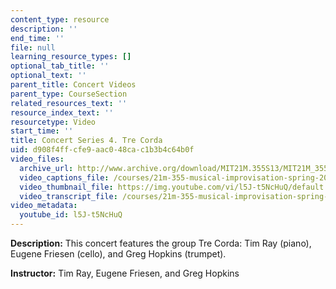 ```yaml
---
content_type: resource
description: ''
end_time: ''
file: null
learning_resource_types: []
optional_tab_title: ''
optional_text: ''
parent_title: Concert Videos
parent_type: CourseSection
related_resources_text: ''
resource_index_text: ''
resourcetype: Video
start_time: ''
title: Concert Series 4. Tre Corda
uid: d908f4ff-cfe9-aac0-48ca-c1b3b4c64b0f
video_files:
  archive_url: http://www.archive.org/download/MIT21M.355S13/MIT21M_355S13_concert_series_4_300k.mp4
  video_captions_file: /courses/21m-355-musical-improvisation-spring-2013/062e34b51ef55aa5bb3859c2b064ac73_l5J-t5NcHuQ.vtt
  video_thumbnail_file: https://img.youtube.com/vi/l5J-t5NcHuQ/default.jpg
  video_transcript_file: /courses/21m-355-musical-improvisation-spring-2013/9de30d6437e3825d37ea08dc0533b591_l5J-t5NcHuQ.pdf
video_metadata:
  youtube_id: l5J-t5NcHuQ
---
```


**Description:** This concert features the group Tre Corda: Tim Ray (piano), Eugene Friesen (cello), and Greg Hopkins (trumpet).

**Instructor:** Tim Ray, Eugene Friesen, and Greg Hopkins